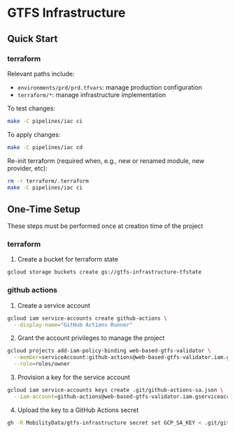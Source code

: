 # GTFS Infrastructure

## Quick Start

### terraform

Relevant paths include:

- `environments/prd/prd.tfvars`: manage production configuration
- `terraform/*`: manage infrastructure implementation

To test changes:

```bash
make -C pipelines/iac ci
```

To apply changes:

```bash
make -C pipelines/iac cd
```

Re-init terraform (required when, e.g., new or renamed module, new provider, etc):

```bash
rm -r terraform/.terraform
make -C pipelines/iac ci
```

## One-Time Setup

These steps must be performed once at creation time of the project

### terraform

1. Create a bucket for terraform state

  ```bash
  gcloud storage buckets create gs://gtfs-infrastructure-tfstate
  ```

### github actions

1. Create a service account

  ```bash
  gcloud iam service-accounts create github-actions \
    --display-name="GitHub Actions Runner"
  ```

2. Grant the account privileges to manage the project

  ```bash
  gcloud projects add-iam-policy-binding web-based-gtfs-validator \
    --member=serviceAccount:github-actions@web-based-gtfs-validator.iam.gserviceaccount.com \
    --role=roles/owner
  ```

3. Provision a key for the service account

  ```bash
  gcloud iam service-accounts keys create .git/github-actions-sa.json \
    --iam-account=github-actions@web-based-gtfs-validator.iam.gserviceaccount.com
  ```

4. Upload the key to a GitHub Actions secret

  ```bash
  gh -R MobilityData/gtfs-infrastructure secret set GCP_SA_KEY < .git/github-actions-sa.json
  ```

